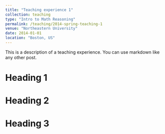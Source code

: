 ```yaml
---
title: "Teaching experience 1"
collection: teaching
type: "Intro to Math Reasoning"
permalink: /teaching/2014-spring-teaching-1
venue: "Northeastern University"
date: 2014-01-01
location: "Boston, US"
---
```


This is a description of a teaching experience. You can use markdown like any other post.

Heading 1
======

Heading 2
======

Heading 3
======
